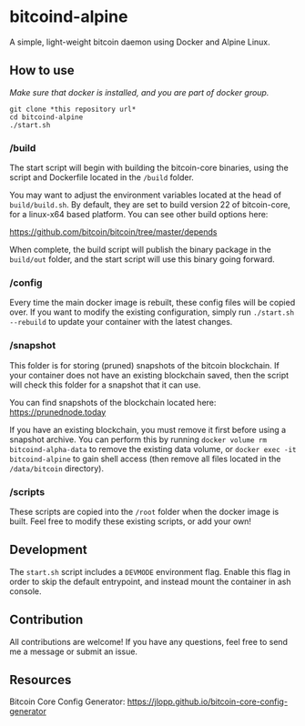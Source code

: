 # bitcoind-alpine

A simple, light-weight bitcoin daemon using Docker and Alpine Linux.

## How to use

*Make sure that docker is installed, and you are part of docker group.*

```
git clone *this repository url*
cd bitcoind-alpine
./start.sh
```
### /build

The start script will begin with building the bitcoin-core binaries, using the script and Dockerfile located in the `/build` folder.

You may want to adjust the environment variables located at the head of `build/build.sh`. By default, they are set to build version 22 of bitcoin-core, for a linux-x64 based platform. You can see other build options here:

https://github.com/bitcoin/bitcoin/tree/master/depends

When complete, the build script will publish the binary package in the `build/out` folder, and the start script will use this binary going forward.

### /config

Every time the main docker image is rebuilt, these config files will be copied over. If you want to modify the existing configuration, simply run `./start.sh --rebuild` to update your container with the latest changes.

### /snapshot

This folder is for storing (pruned) snapshots of the bitcoin blockchain. If your container does not have an existing blockchain saved, then the script will check this folder for a snapshot that it can use.

You can find snapshots of the blockchain located here:
https://prunednode.today

If you have an existing blockchain, you must remove it first before using a snapshot archive. You can perform this by running `docker volume rm bitcoind-alpha-data` to remove the existing data volume, or `docker exec -it bitcoind-alpine` to gain shell access (then remove all files located in the `/data/bitcoin` directory).

### /scripts

These scripts are copied into the `/root` folder when the docker image is built. Feel free to modify these existing scripts, or add your own!

## Development

The `start.sh` script includes a `DEVMODE` environment flag. Enable this flag in order to skip the default entrypoint, and instead mount the container in ash console.

## Contribution

All contributions are welcome! If you have any questions, feel free to send me a message or submit an issue.

## Resources

Bitcoin Core Config Generator:
https://jlopp.github.io/bitcoin-core-config-generator

